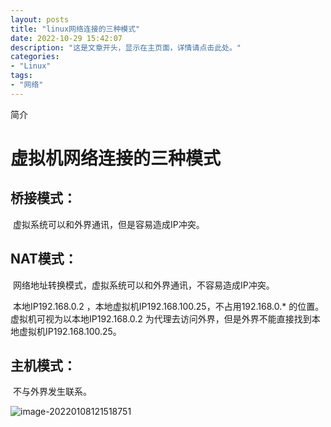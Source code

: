 ```yaml
---
layout: posts
title: "linux网络连接的三种模式"
date: 2022-10-29 15:42:07
description: "这是文章开头，显示在主页面，详情请点击此处。"
categories: 
- "Linux"
tags:
- "网络"
---
```


简介 <!--more-->

# 虚拟机网络连接的三种模式

## 桥接模式：

​		虚拟系统可以和外界通讯，但是容易造成IP冲突。

## NAT模式：

​		网络地址转换模式，虚拟系统可以和外界通讯，不容易造成IP冲突。

​		本地IP192.168.0.2 ，本地虚拟机IP192.168.100.25，不占用192.168.0.* 的位置。虚拟机可视为以本地IP192.168.0.2 为代理去访问外界，但是外界不能直接找到本地虚拟机IP192.168.100.25。

## 主机模式：

​		不与外界发生联系。

![image-20220108121518751](%E7%BD%91%E7%BB%9C%E8%BF%9E%E6%8E%A5%E7%9A%84%E4%B8%89%E7%A7%8D%E6%A8%A1%E5%BC%8F.assets/image-20220108121518751-7030826.png)